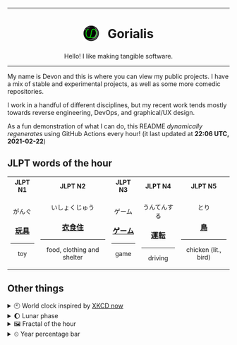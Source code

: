 ***

<h1 align="center">
<sub>
    <img src="readme/resources/avatar.png" height="36">
</sub>
&nbsp;
Gorialis
</h1>
<p align="center">
Hello! I like making tangible software.
</p>

***

My name is Devon and this is where you can view my public projects. I have a mix of stable and experimental projects, as well as some more comedic repositories.

I work in a handful of different disciplines, but my recent work tends mostly towards reverse engineering, DevOps, and graphical/UX design.

As a fun demonstration of what I can do, this README *dynamically regenerates* using GitHub Actions every hour! (it last updated at **22:06 UTC, 2021-02-22**)

<h2>JLPT words of the hour</h2>
<table>
    <tr>
        <th>JLPT N1</th>
        <th>JLPT N2</th>
        <th>JLPT N3</th>
        <th>JLPT N4</th>
        <th>JLPT N5</th>
    </tr>
    <tr>
        <td>
            <p align="center">がんぐ</p>
            <h3 align="center"><b><a href="https://jisho.org/search/%E7%8E%A9%E5%85%B7">玩具</a></b></h3>
            <hr>
            <p align="center">toy</p>
        </td>
        <td>
            <p align="center">いしょくじゅう</p>
            <h3 align="center"><b><a href="https://jisho.org/search/%E8%A1%A3%E9%A3%9F%E4%BD%8F">衣食住</a></b></h3>
            <hr>
            <p align="center">food,<wbr> clothing and shelter</p>
        </td>
        <td>
            <p align="center">ゲーム</p>
            <h3 align="center"><b><a href="https://jisho.org/search/%E3%82%B2%E3%83%BC%E3%83%A0">ゲーム</a></b></h3>
            <hr>
            <p align="center">game</p>
        </td>
        <td>
            <p align="center">うんてんする</p>
            <h3 align="center"><b><a href="https://jisho.org/search/%E9%81%8B%E8%BB%A2">運転</a></b></h3>
            <hr>
            <p align="center">driving</p>
        </td>
        <td>
            <p align="center">とり</p>
            <h3 align="center"><b><a href="https://jisho.org/search/%E9%B3%A5">鳥</a></b></h3>
            <hr>
            <p align="center">chicken (lit.,<wbr> bird)</p>
        </td>
    </tr>
</table>

<h2>Other things</h2>
<details>
<summary>🕙  World clock inspired by <a href="https://xkcd.com/now">XKCD now</a></summary>

> <img src="generated/now.png" width="512">

</details>
<details>
<summary>🌔 Lunar phase</summary>

The moon is approximately 39.91% through its phase (Waxing Gibbous).

</details>
<details>
<summary>&#x1f5bc; Fractal of the hour</summary>

> <img src="generated/fractal.png" width="512">

</details>
<details>
<summary>&#x23f2; Year percentage bar</summary>
<pre><code>2021 [██▁▁▁▁▁▁▁▁▁▁▁▁▁▁▁▁▁▁] 14.50%</code></pre>
</details>

